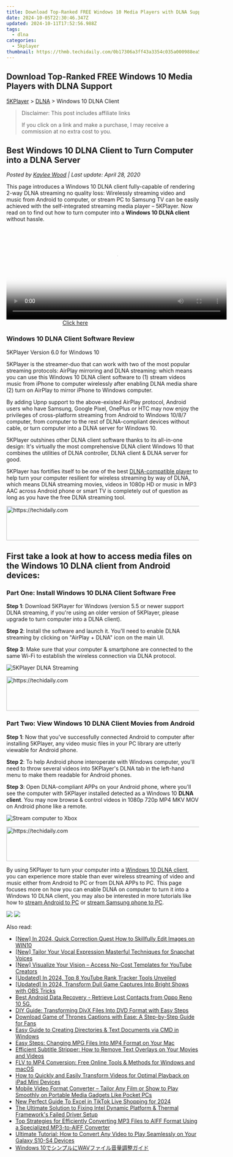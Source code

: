 ```yaml
---
title: Download Top-Ranked FREE Windows 10 Media Players with DLNA Support
date: 2024-10-05T22:30:46.347Z
updated: 2024-10-11T17:52:56.988Z
tags:
  - dlna
categories:
  - 5kplayer
thumbnail: https://thmb.techidaily.com/0b17306a3ff43a3354c035a000988ea5867c75fb650ef14b9ada7d7d6b9ca442.jpg
---
```


## Download Top-Ranked FREE Windows 10 Media Players with DLNA Support

[5KPlayer](https://tools.techidaily.com/5kplayer/products/) \> [DLNA](https://tools.techidaily.com/5kplayer/dlna/) \> Windows 10 DLNA Client

>  Disclaimer: This post includes affiliate links
>
>  If you click on a link and make a purchase, I may receive a commission at no extra cost to you.
>

## Best Windows 10 DLNA Client to Turn Computer into a DLNA Server

 _Posted by [Kaylee Wood](https://www.quora.com/profile/Amanda-Hu-21) | Last update: April 28, 2020_

This page introduces a Windows 10 DLNA client fully-capable of rendering 2-way DLNA streaming no quality loss: Wirelessly streaming video and music from Android to computer, or stream PC to Samsung TV can be easily achieved with the self-integrated streaming media player – 5KPlayer. Now read on to find out how to turn computer into a **Windows 10 DLNA client** without hassle.

<!-- affiliate ads begin -->
<span id="1983584">
					<video width="576" height="240" style="cursor:pointer"
           poster="//a.impactradius-go.com/display-clicktoplayimage/1983584.png"
           onclick="if(!this.playClicked){this.play();this.setAttribute('controls',true);this.playClicked=true;}">
	   <source src="//a.impactradius-go.com/display-ad/22993-1983584">
	   <img src="//a.impactradius-go.com/display-clicktoplayimage/1983584.png" style="border: none; height: 100%; width: 100%; object-fit: contain">
	</video>
	<div style="width:360px;text-align:center"><a href="javascript:window.open(decodeURIComponent('https%3A%2F%2Fhomestyler.sjv.io%2Fc%2F5597632%2F1983584%2F22993'), '_blank');void(0);">Click here</a></div>
</span>
<img height="0" width="0" src="https://imp.pxf.io/i/5597632/1983584/22993" style="position:absolute;visibility:hidden;" border="0" />
<!-- affiliate ads end -->

### Windows 10 DLNA Client Software Review
5KPlayer Version 6.0 for Windows 10 

5KPlayer is the streamer-duo that can work with two of the most popular streaming protocols: AirPlay mirroring and DLNA streaming: which means you can use this Windows 10 DLNA client software to (1) stream videos music from iPhone to computer wirelessly after enabling DLNA media share (2) turn on AirPlay to mirror iPhone to Windows computer.

By adding Upnp support to the above-existed AirPlay protocol, Android users who have Samsung, Google Pixel, OnePlus or HTC may now enjoy the privileges of cross-platform streaming from Android to Windows 10/8/7 computer, from computer to the rest of DLNA-compliant devices without cable, or turn computer into a DLNA server for Windows 10.

 5KPlayer outshines other DLNA client software thanks to its all-in-one design: It's virtually the most comprehensive DLNA client Windows 10 that combines the utilities of DLNA controller, DLNA client & DLNA server for good. 

5KPlayer has fortifies itself to be one of the best [DLNA-compatible player](https://tools.techidaily.com/5kplayer/dlna/) to help turn your computer resilient for wireless streaming by way of DLNA, which means DLNA streaming movies, videos in 1080p HD or music in MP3 AAC across Android phone or smart TV is completely out of question as long as you have the free DLNA streaming tool. 

<!-- affiliate ads begin -->
<a href="https://appsumo.8odi.net/c/5597632/2123735/7443" target="_top" id="2123735">
  <img src="//a.impactradius-go.com/display-ad/7443-2123735" border="0" alt="https://techidaily.com" width="600" height="90"/>
</a>
<img height="0" width="0" src="https://appsumo.8odi.net/i/5597632/2123735/7443" style="position:absolute;visibility:hidden;" border="0" />
<!-- affiliate ads end -->

## First take a look at how to access media files on the Windows 10 DLNA client from Android devices:

### Part One: Install Windows 10 DLNA Client Software Free

**Step 1**: Download 5KPlayer for Windows (version 5.5 or newer support DLNA streaming, if you're using an older version of 5KPlayer, please upgrade to turn computer into a DLNA client). 

**Step 2**: Install the software and launch it. You'll need to enable DLNA streaming by clicking on "AirPlay + DLNA" icon on the main UI. 

**Step 3**: Make sure that your computer & smartphone are connected to the same Wi-Fi to establish the wireless connection via DLNA protocol. 

![5KPlayer DLNA Streaming](https://www.5kplayer.com/dlna/img/dlna-compliant-5kplayer.jpg) 

<!-- affiliate ads begin -->
<a href="https://ephamedtechinc.pxf.io/c/5597632/2137220/26400" target="_top" id="2137220">
  <img src="//a.impactradius-go.com/display-ad/26400-2137220" border="0" alt="https://techidaily.com" width="728" height="90"/>
</a>
<img height="0" width="0" src="https://ephamedtechinc.pxf.io/i/5597632/2137220/26400" style="position:absolute;visibility:hidden;" border="0" />
<!-- affiliate ads end -->

### Part Two: View Windows 10 DLNA Client Movies from Android

**Step 1**: Now that you've successfully connected Android to computer after installing 5KPlayer, any video music files in your PC library are utterly viewable for Android phone.

**Step 2**: To help Android phone interoperate with Windows computer, you'll need to throw several videos into 5KPlayer's DLNA tab in the left-hand menu to make them readable for Android phones. 

**Step 3**: Open DLNA-compliant APPs on your Android phone, where you'll see the computer with 5KPlayer installed detected as a Windows 10 **DLNA client**. You may now browse & control videos in 1080p 720p MP4 MKV MOV on Android phone like a remote. 

![Stream computer to Xbox](https://www.5kplayer.com/dlna/img/dlna-server.jpg) 

<!-- affiliate ads begin -->
<a href="https://appsumo.8odi.net/c/5597632/2100534/7443" target="_top" id="2100534">
  <img src="//a.impactradius-go.com/display-ad/7443-2100534" border="0" alt="https://techidaily.com" width="728" height="90"/>
</a>
<img height="0" width="0" src="https://appsumo.8odi.net/i/5597632/2100534/7443" style="position:absolute;visibility:hidden;" border="0" />
<!-- affiliate ads end -->

By using 5KPlayer to turn your computer into a [Windows 10 DLNA client](https://tools.techidaily.com/5kplayer/dlna/), you can experience more stable than ever wireless streaming of video and music either from Android to PC or from DLNA APPs to PC. This page focuses more on how you can enable DLNA on computer to turn it into a Windows 10 DLNA client, you may also be interested in more tutorials like how to [stream Android to PC](https://tools.techidaily.com/5kplayer/dlna/) or [stream Samsung phone to PC](https://tools.techidaily.com/5kplayer/dlna/). 

[![](https://www.5kplayer.com/dlna/../button/freedownwhitewin.png)](https://tools.techidaily.com/5kplayer/products/) [![](https://www.5kplayer.com/dlna/../button/freedownbackmac.png)](https://tools.techidaily.com/5kplayer/products/)

<ins class="adsbygoogle"
     style="display:block"
     data-ad-format="autorelaxed"
     data-ad-client="ca-pub-7571918770474297"
     data-ad-slot="1223367746"></ins>

<ins class="adsbygoogle"
     style="display:block"
     data-ad-client="ca-pub-7571918770474297"
     data-ad-slot="8358498916"
     data-ad-format="auto"
     data-full-width-responsive="true"></ins>

<span class="atpl-alsoreadstyle">Also read:</span>
<div><ul>
<li><a href="https://article-posts.techidaily.com/new-in-2024-quick-correction-quest-how-to-skillfully-edit-images-on-win10/"><u>[New] In 2024, Quick Correction Quest How to Skillfully Edit Images on WIN10</u></a></li>
<li><a href="https://snapchat-videos.techidaily.com/new-tailor-your-vocal-expression-masterful-techniques-for-snapchat-voices/"><u>[New] Tailor Your Vocal Expression Masterful Techniques for Snapchat Voices</u></a></li>
<li><a href="https://youtube-blog.techidaily.com/isualize-your-vision-access-no-cost-templates-for-youtube-creators/"><u>[New] Visualize Your Vision – Access No-Cost Templates for YouTube Creators</u></a></li>
<li><a href="https://youtube-web.techidaily.com/ed-in-2024-top-8-youtube-rank-tracker-tools-unveiled/"><u>[Updated] In 2024, Top 8 YouTube Rank Tracker Tools Unveiled</u></a></li>
<li><a href="https://screen-sharing-recording.techidaily.com/updated-in-2024-transform-dull-game-captures-into-bright-shows-with-obs-tricks/"><u>[Updated] In 2024, Transform Dull Game Captures Into Bright Shows with OBS Tricks</u></a></li>
<li><a href="https://phone-solutions.techidaily.com/best-android-data-recovery-retrieve-lost-contacts-from-oppo-reno-10-5g-by-fonelab-android-recover-contacts/"><u>Best Android Data Recovery - Retrieve Lost Contacts from Oppo Reno 10 5G.</u></a></li>
<li><a href="https://media-tips.techidaily.com/diy-guide-transforming-divx-files-into-dvd-format-with-easy-steps/"><u>DIY Guide: Transforming DivX Files Into DVD Format with Easy Steps</u></a></li>
<li><a href="https://media-tips.techidaily.com/download-game-of-thrones-captions-with-ease-a-step-by-step-guide-for-fans/"><u>Download Game of Thrones Captions with Ease: A Step-by-Step Guide for Fans</u></a></li>
<li><a href="https://some-guidance.techidaily.com/easy-guide-to-creating-directories-and-text-documents-via-cmd-in-windows/"><u>Easy Guide to Creating Directories & Text Documents via CMD in Windows</u></a></li>
<li><a href="https://media-tips.techidaily.com/easy-steps-changing-mpg-files-into-mp4-format-on-your-mac/"><u>Easy Steps: Changing MPG Files Into MP4 Format on Your Mac</u></a></li>
<li><a href="https://media-tips.techidaily.com/efficient-subtitle-stripper-how-to-remove-text-overlays-on-your-movies-and-videos/"><u>Efficient Subtitle Stripper: How to Remove Text Overlays on Your Movies and Videos</u></a></li>
<li><a href="https://media-tips.techidaily.com/flv-to-mp4-conversion-free-online-tools-and-methods-for-windows-and-macos/"><u>FLV to MP4 Conversion: Free Online Tools & Methods for Windows and macOS</u></a></li>
<li><a href="https://media-tips.techidaily.com/how-to-quickly-and-easily-transform-videos-for-optimal-playback-on-ipad-mini-devices/"><u>How to Quickly and Easily Transform Videos for Optimal Playback on iPad Mini Devices</u></a></li>
<li><a href="https://media-tips.techidaily.com/mobile-video-format-converter-tailor-any-film-or-show-to-play-smoothly-on-portable-media-gadgets-like-pocket-pcs/"><u>Mobile Video Format Converter – Tailor Any Film or Show to Play Smoothly on Portable Media Gadgets Like Pocket PCs</u></a></li>
<li><a href="https://ai-live-streaming.techidaily.com/new-perfect-guide-to-excel-in-tiktok-live-shopping-for-2024/"><u>New Perfect Guide To Excel in TikTok Live Shopping for 2024</u></a></li>
<li><a href="https://hardware-help.techidaily.com/the-ultimate-solution-to-fixing-intel-dynamic-platform-and-thermal-frameworks-failed-driver-setup/"><u>The Ultimate Solution to Fixing Intel Dynamic Platform & Thermal Framework's Failed Driver Setup</u></a></li>
<li><a href="https://media-tips.techidaily.com/top-strategies-for-efficiently-converting-mp3-files-to-aiff-format-using-a-specialized-mp3-to-aiff-converter/"><u>Top Strategies for Efficiently Converting MP3 Files to AIFF Format Using a Specialized MP3-to-AIFF Converter</u></a></li>
<li><a href="https://media-tips.techidaily.com/ultimate-tutorial-how-to-convert-any-video-to-play-seamlessly-on-your-galaxy-s10-s4-devices/"><u>Ultimate Tutorial: How to Convert Any Video to Play Seamlessly on Your Galaxy S10-S4 Devices</u></a></li>
<li><a href="https://blog-min.techidaily.com/windows-10wav/"><u>Windows 10でシンプルにWAVファイル音量調整ガイド</u></a></li>
</ul></div>

